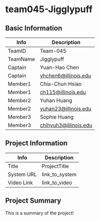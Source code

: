 # team045-Jigglypuff

## Basic Information

|   Info      |        Description     |
| ----------- | ---------------------- |
| TeamID      |        Team-045        |
| TeamName    |         Jigglypuff     |
| Captain     |       Yuan-Hao Chen    |
| Captain     |  yhchen6@illinois.edu  |
| Member1     |        Chia-Chun Hsiao |
| Member1     |   ch115@illinois.edu   |
| Member2     |     Yuhan Huang        |
| Member2     |  yuhan23@illinois.edu  |
| Member3     |        Sophie Huang    |
| Member3     |  chihyuh3@illinois.edu |

## Project Information

|   Info      |        Description     |
| ----------- | ---------------------- |
|  Title      |       ProjectTitle     |
| System URL  |      link_to_system    |
| Video Link  |      link_to_video     |

## Project Summary

This is a summary of the project!
